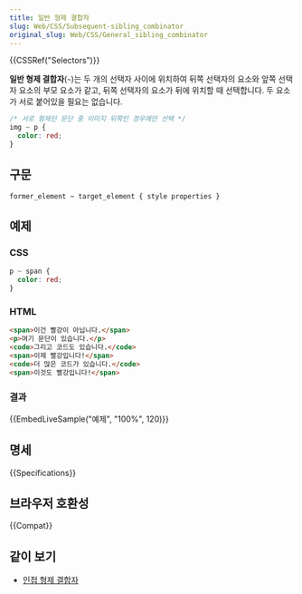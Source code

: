```yaml
---
title: 일반 형제 결합자
slug: Web/CSS/Subsequent-sibling_combinator
original_slug: Web/CSS/General_sibling_combinator
---
```


{{CSSRef("Selectors")}}

**일반 형제 결합자**(`~`)는 두 개의 선택자 사이에 위치하여 뒤쪽 선택자의 요소와 앞쪽 선택자 요소의 부모 요소가 같고, 뒤쪽 선택자의 요소가 뒤에 위치할 때 선택합니다. 두 요소가 서로 붙어있을 필요는 없습니다.

```css
/* 서로 형제인 문단 중 이미지 뒤쪽인 경우에만 선택 */
img ~ p {
  color: red;
}
```

## 구문

```
former_element ~ target_element { style properties }
```

## 예제

### CSS

```css
p ~ span {
  color: red;
}
```

### HTML

```html
<span>이건 빨강이 아닙니다.</span>
<p>여기 문단이 있습니다.</p>
<code>그리고 코드도 있습니다.</code>
<span>이제 빨강입니다!</span>
<code>더 많은 코드가 있습니다.</code>
<span>이것도 빨강입니다!</span>
```

### 결과

{{EmbedLiveSample("예제", "100%", 120)}}

## 명세

{{Specifications}}

## 브라우저 호환성

{{Compat}}

## 같이 보기

- [인접 형제 결합자](/ko/docs/Web/CSS/인접_형제_선택자)
